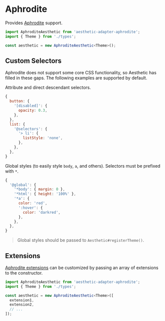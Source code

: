 # Aphrodite

Provides [Aphrodite](https://github.com/Khan/aphrodite) support.

```ts
import AphroditeAesthetic from 'aesthetic-adapter-aphrodite';
import { Theme } from './types';

const aesthetic = new AphroditeAesthetic<Theme>();
```

## Custom Selectors

Aphrodite does not support some core CSS functionality, so Aesthetic has filled in these gaps. The
following examples are supported by default.

Attribute and direct descendant selectors.

```javascript
{
  button: {
    '[disabled]': {
      opacity: 0.3,
    },
  },
  list: {
    '@selectors': {
      '> li': {
        listStyle: 'none',
      },
    },
  },
}
```

Global styles (to easily style `body`, `a`, and others). Selectors must be prefixed with `*`.

```javascript
{
  '@global': {
    '*body': { margin: 0 },
    '*html': { height: '100%' },
    '*a': {
      color: 'red',
      ':hover': {
        color: 'darkred',
      },
    },
  },
}
```

> Global styles should be passed to `Aesthetic#registerTheme()`.

## Extensions

[Aphrodite extensions](https://github.com/Khan/aphrodite#advanced-extensions) can be customized by
passing an array of extensions to the constructor.

```ts
import AphroditeAesthetic from 'aesthetic-adapter-aphrodite';
import { Theme } from './types';

const aesthetic = new AphroditeAesthetic<Theme>([
  extension1,
  extension2,
  // ...
]);
```
